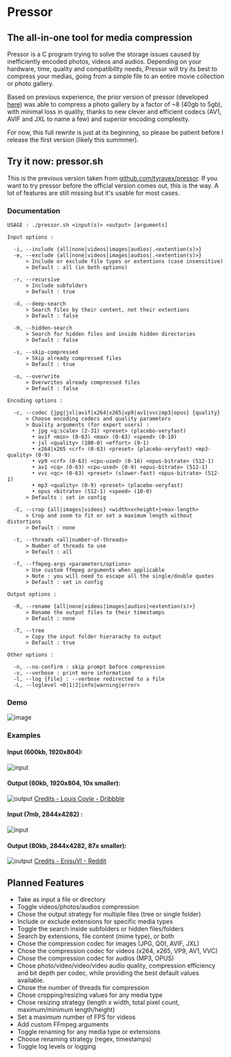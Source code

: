 # Pressor
## The all-in-one tool for media compression
Pressor is a C program trying to solve the storage issues caused by inefficiently encoded photos, videos and audios. Depending on your hardware, time, quality and compatibility needs, Pressor will try its best to compress your medias, going from a simple file to an entire movie collection or photo gallery.

Based on previous experience, the prior version of pressor (developed [here](https://github.com/tyravex/pressor)) was able to compress a photo gallery by a factor of ~8 (40gb to 5gb), with minimal loss in quality, thanks to new clever and efficient codecs (AV1, AVIF and JXL to name a few) and superior encoding complexity.

For now, this full rewrite is just at its beginning, so please be patient before I release the first version (likely this summmer).

## Try it now: pressor.sh

This is the previous version taken from [github.com/tyravex/pressor](https://github.com/tyravex/pressor).
If you want to try pressor before the official version comes out, this is the way.
A lot of features are still missing but it's usable for most cases.

### Documentation

```
USAGE : ./pressor.sh <input(s)> <output> [arguments]

Input options :

  -i, --include {all|none|videos|images|audios|.<extention(s)>}
  -e, --exclude {all|none|videos|images|audios|.<extention(s)>}
      > Include or exclude file types or extentions (case insensitive)
      > Default : all (in both options)

  -r, --recursive
      > Include subfolders
      > Default : true

  -d, --deep-search
      > Search files by their content, not their extentions
      > Default : false

  -H, --hidden-search
      > Search for hidden files and inside hidden directories
      > Default : false

  -s, --skip-compressed
      > Skip already compressed files
      > Default : true

  -o, --overwrite
      > Overwrites already compressed files
      > Default : false

Encoding options :

  -c, --codec {jpg|jxl|avif|x264|x265|vp9|av1|vvc|mp3|opus} {quality}
      > Choose encoding codecs and quality parameters
      > Quality arguments (for expert users) :
        • jpg <q:scale> (2-31) <preset> (placebo-veryfast)
        • avif <min> (0-63) <max> (0-63) <speed> (0-10)
        • jxl <quality> (100-0) <effort> (9-1)
        • x264|x265 <crf> (0-63) <preset> (placebo-veryfast) <mp3-quality> (0-9)
        • vp9 <crf> (0-63) <cpu-used> (0-16) <opus-bitrate> (512-1)
        • av1 <cq> (0-63) <cpu-used> (0-9) <opus-bitrate> (512-1)
        • vvc <qc> (0-63) <preset> (slower-fast) <opus-bitrate> (512-1)
        • mp3 <quality> (0-9) <preset> (placebo-veryfast)
        • opus <bitrate> (512-1) <speed> (10-0)
      > Defaults : set in config

  -C, --crop {all|images|videos} <width>x<height>|<max-length>
      > Crop and zoom to fit or set a maximum length without distortions
      > Default : none

  -t, --threads <all|number-of-threads>
      > Number of threads to use
      > Default : all

  -f, --ffmpeg-args <parameters/options>
      > Use custom ffmpeg arguments when applicable
      > Note : you will need to escape all the single/double quotes
      > Default : set in config

Output options :

  -R, --rename {all|none|videos|images|audios|<extention(s)>}
      > Rename the output files to their timestamps
      > Default : none

  -T, --tree
      > Copy the input folder hierarachy to output
      > Default : true

Other options :

  -n, --no-confirm : skip prompt before compression
  -v, --verbose : print more information
  -l, --log {file} : --verbose redirected to a file
  -L, --loglevel <0|1|2|info|warning|error>
```

### Demo

![image](https://github.com/ThomasBaruzier/pressor/assets/119688458/91f09253-2410-48fa-97f4-32844ef804da)

### Examples

#### Input (600kb, 1920x804):

![input](https://github.com/ThomasBaruzier/pressor/assets/119688458/aed44085-264d-43ee-b759-6fa66b5a93ed)

#### Output (60kb, 1920x804, 10x smaller):

![output](https://cdn.3z.ee/Github-assets/Pressor/sunset.avif)
[Credits - Louis Coyle - Dribbble](https://dribbble.com/louiscoyle)

#### Input (7mb, 2844x4282) :

![input](https://github.com/ThomasBaruzier/pressor/assets/119688458/b36bf2c1-d6fd-41f3-b496-53479f8f45cd)

#### Output (80kb, 2844x4282, 87x smaller):

![output](https://cdn.3z.ee/Github-assets/Pressor/camera-80kb.avif)
[Credits - EnisuVI - Reddit](https://www.reddit.com/user/EnisuVI/)

## Planned Features
- Take as input a file or directory
- Toggle videos/photos/audios compression
- Chose the output strategy for multiple files (tree or single folder)
- Include or exclude extensions for specific media types
- Toggle the search inside subfolders or hidden files/folders
- Search by extensions, file content (mime type), or both
- Chose the compression codec for images (JPG, QOI, AVIF, JXL)
- Chose the compression codec for videos (x264, x265, VP9, AV1, VVC)
- Chose the compression codec for audios (MP3, OPUS)
- Chose photo/video/video/video audio quality, compression efficiency and bit depth per codec, while providing the best default values available.
- Chose the number of threads for compression
- Chose cropping/resizing values for any media type
- Chose resizing strategy (length x width, total pixel count, maximum/minimum length/height)
- Set a maximum number of FPS for videos
- Add custom FFmpeg arguments
- Toggle renaming for any media type or extensions
- Choose renaming strategy (regex, timestamps)
- Toggle log levels or logging
